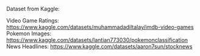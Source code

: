 Dataset from Kaggle:

Video Game Ratings: https://www.kaggle.com/datasets/muhammadadiltalay/imdb-video-games
Pokemon Images: https://www.kaggle.com/datasets/lantian773030/pokemonclassification
News Headlines: https://www.kaggle.com/datasets/aaron7sun/stocknews 
